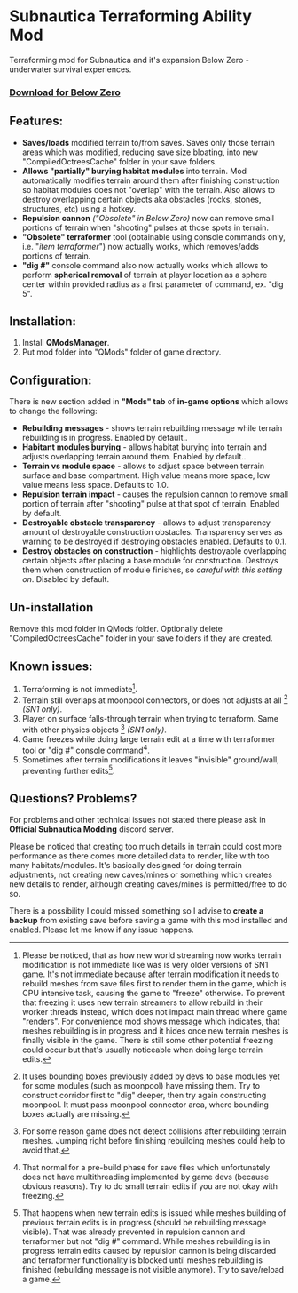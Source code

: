 # Subnautica Terraforming Ability Mod
Terraforming mod for Subnautica and it's expansion Below Zero - underwater survival experiences.

### **[Download for Below Zero](https://github.com/repkins/subnautica-terraforming-mod/releases/download/v1.4.1/TerraformingBZ_v141.zip)**

## Features:
- **Saves/loads** modified terrain to/from saves. Saves only those terrain areas which was modified, reducing save size bloating, into new "CompiledOctreesCache" folder in your save folders.
- **Allows "partially" burying habitat modules** into terrain. Mod automatically modifies terrain around them after finishing construction so habitat modules does not "overlap" with the terrain. Also allows to destroy overlapping certain objects aka obstacles (rocks, stones, structures, etc) using a hotkey.
- **Repulsion cannon** *("Obsolete" in Below Zero)* now can remove small portions of terrain when "shooting" pulses at those spots in terrain.
- **"Obsolete" terraformer** tool (obtainable using console commands only, i.e. "*item terraformer*") now actually works, which removes/adds portions of terrain.
- **"dig #"** console command also now actually works which allows to perform **spherical removal** of terrain at player location as a sphere center within provided radius as a first parameter of command, ex. "dig 5".

## Installation:
1. Install **QModsManager**.
2. Put mod folder into "QMods" folder of game directory.

## Configuration:
There is new section added in **"Mods" tab** of **in-game options** which allows to change the following:
- **Rebuilding messages** - shows terrain rebuilding message while terrain rebuilding is in progress. Enabled by default..
- **Habitant modules burying** - allows habitat burying into terrain and adjusts overlapping terrain around them. Enabled by default..
- **Terrain vs module space** - allows to adjust space between terrain surface and base compartment. High value means more space, low value means less space. Defaults to 1.0.
- **Repulsion terrain impact** - causes the repulsion cannon to remove small portion of terrain after "shooting" pulse at that spot of terrain. Enabled by default.
- **Destroyable obstacle transparency** - allows to adjust transparency amount of destroyable construction obstacles. Transparency serves as warning to be destroyed if destroying obstacles enabled. Defaults to 0.1.
- **Destroy obstacles on construction** - highlights destroyable overlapping certain objects after placing a base module for construction. Destroys them when construction of module finishes, so *careful with this setting on*. Disabled by default.

## Un-installation
Remove this mod folder in QMods folder. Optionally delete "CompiledOctreesCache" folder in your save folders if they are created.

## Known issues:
1. Terraforming is not immediate[^immediate].
2. Terrain still overlaps at moonpool connectors, or does not adjusts at all [^overlaps] _(SN1 only)_.
3. Player on surface falls-through terrain when trying to terraform. Same with other physics objects [^falls] _(SN1 only)_.
4. Game freezes while doing large terrain edit at a time with terraformer tool or "dig #" console command[^freezes].
5. Sometimes after terrain modifications it leaves "invisible" ground/wall, preventing further edits[^invisible].

## Questions? Problems?
For problems and other technical issues not stated there please ask in **Official Subnautica Modding** discord server.

Please be noticed that creating too much details in terrain could cost more performance as there comes more detailed data to render, like with too many habitats/modules. It's basically designed for doing terrain adjustments, not creating new caves/mines or something which creates new details to render, although creating caves/mines is permitted/free to do so.

There is a possibility I could missed something so I advise to **create a backup** from existing save before saving a game with this mod installed and enabled. Please let me know if any issue happens.



[^immediate]: Please be noticed, that as how new world streaming now works terrain modification is not immediate like was is very older versions of SN1 game. It's not immediate because after terrain modification it needs to rebuild meshes from save files first to render them in the game, which is CPU intensive task, causing the game to "freeze" otherwise. To prevent that freezing it uses new terrain streamers to allow rebuild in their worker threads instead, which does not impact main thread where game "renders". For convenience mod shows message which indicates, that meshes rebuilding is in progress and it hides once new terrain meshes is finally visible in the game. There is still some other potential freezing could occur but that's usually noticeable when doing large terrain edits.

[^overlaps]: It uses bounding boxes previously added by devs to base modules yet for some modules (such as moonpool) have missing them. Try to construct corridor first to "dig" deeper, then try again constructing moonpool. It must pass moonpool connector area, where bounding boxes actually are missing.

[^falls]: For some reason game does not detect collisions after rebuilding terrain meshes. Jumping right before finishing rebuilding meshes could help to avoid that.

[^freezes]: That normal for a pre-build phase for save files which unfortunately does not have multithreading implemented by game devs (because obvious reasons). Try to do small terrain edits if you are not okay with freezing.

[^invisible]: That happens when new terrain edits is issued while meshes building of previous terrain edits is in progress (should be rebuilding message visible). That was already prevented in repulsion cannon and terraformer but not "dig #" command. While meshes rebuilding is in progress terrain edits caused by repulsion cannon is being discarded and terraformer functionality is blocked until meshes rebuilding is finished (rebuilding message is not visible anymore). Try to save/reload a game.
